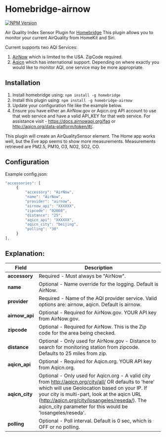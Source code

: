 # Homebridge-airnow
[![NPM Version](https://img.shields.io/npm/v/homebridge-airnow.svg)](https://www.npmjs.com/package/homebridge-airnow)

Air Quality Index Sensor Plugin for [Homebridge](https://github.com/nfarina/homebridge) 
This plugin allows you to monitor your current AirQuality from HomeKit and Siri.

Current supports two AQI Services:
1. [AirNow](https://www.airnow.gov) which is limited to the USA. ZipCode required.
2. [Aqicn](https://www.aqicn.org) which has international support. 
Depending on where exactly you would like to monitor AQI, one service may be more appropriate.

## Installation
1. Install homebridge using: `npm install -g homebridge`
2. Install this plugin using: `npm install -g homebridge-airnow`
3. Update your configuration file like the example below.
4. Ensure you have either an AirNow.gov or Aqicn.org API account to use that web service and have a valid API_KEY for that web service.
For assistance visit - https://docs.airnowapi.org/faq or http://aqicn.org/data-platform/token/#/.

This plugin will create an AirQualitySensor element. The Home app works well, but the Eve app seems to show more measurements. Measurements retrieved are PM2.5, PM10, O3, NO2, SO2, CO.  

## Configuration
Example config.json:

```js
"accessories": [
     {
         "accessory": "AirNow",
         "name": "AirNow",
		 "provider": "airnow",
         "airnow_api": "XXXXXX",
         "zipcode": "02860",
         "distance": "25",
         "aqicn_api": "XXXXXX",
		 "aqicn_city": "beijing",
         "polling": "30"
     }
], 
```

## Explanation:

Field           		| Description
------------------------|------------
**accessory**   		| Required - Must always be "AirNow".
**name**        		| Optional - Name override for the logging. Default is AirNow. 
**provider**       		| Required - Name of the AQI provider service. Valid options are: airnow, aqicn. Default is airnow. 
**airnow_api** 			| Optional - Required for AirNow.gov. YOUR API key from AirNow.gov.
**zipcode**				| Optional - Required for AirNow. This is the Zip code for the area being checked.
**distance**			| Optional - Only used for AirNow.gov - Distance to search for monitoring station from zipcode. Defaults to 25 miles from zip.
**aqicn_api** 			| Optional - Required for Aqicn.org. YOUR API key from Aqicn.org.
**aqicn_city**			| Optional - Only used for Aqicn.org - A valid city from http://aqicn.org/city/all/ OR defaults to 'here' which will use Geolocation based on your IP. If your city is multi-part, look at the aqicn URL (http://aqicn.org/city/losangeles/reseda/). The aqicn_city parameter for this would be 'losangeles/reseda'.
**polling**				| Optional - Poll interval. Default is 0 sec, which is OFF or no polling.